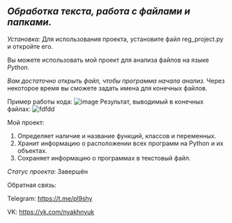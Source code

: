 ## ***Обработка текста, работа с файлами и папками.***

*Установка:* Для использования проекта, установите файл reg_project.py и откройте его. 

Вы можете использовать мой проект для анализа файлов на языке *Python*.

*Вам достаточно открыть файл, чтобы программа начала анализ.* Через некоторое время вы сможете задать имена для конечных файлов.

Пример работы кода: ![image](https://github.com/pl9shy/analyze_python/assets/157023698/3844057a-1fcf-4338-9330-62e17adfd7fa)
Результат, выводимый в конечных файлах: 
![fdfdd](https://github.com/pl9shy/analyze_python/assets/157023698/556eb842-018f-4ed6-aaf4-ad80ba827abd)



Мой проект:
1. Определяет наличие и название функций, классов и переменных.
2. Хранит информацию о расположении всех программ на Python и их объектах.
3. Сохраняет информацию о программах в текстовый файл.

  
*Статус проекта:* Завершён

Обратная связь:

Telegram: https://t.me/pl9shy

VK: https://vk.com/nyakhnyuk
